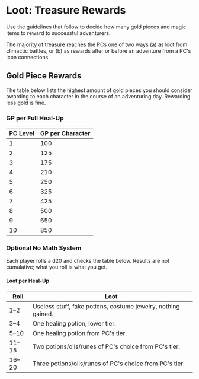 # Loot: Treasure Rewards

Use the guidelines that follow to decide how many gold pieces and magic items to reward to successful adventurers.

The majority of treasure reaches the PCs one of two ways (a) as loot from climactic battles, or (b) as rewards after or before an adventure from a PC's icon connections.

## Gold Piece Rewards

The table below lists the highest amount of gold pieces you should consider awarding to each character in the course of an adventuring day. Rewarding less gold is fine.

### GP per Full Heal-Up

| **PC Level** | **GP per Character** |
| --- | --- |
| 1 | 100 |
| 2 | 125 |
| 3 | 175 |
| 4 | 210 |
| 5 | 250 |
| 6 | 325 |
| 7 | 425 |
| 8 | 500 |
| 9 | 650 |
| 10 | 850 |

### Optional No Math System

Each player rolls a d20 and checks the table below. Results are not cumulative; what you roll is what you get.

#### Loot per Heal-Up

| **Roll** | **Loot** |
| --- | --- |
| 1–2 | Useless stuff, fake potions, costume jewelry, nothing gained. |
| 3–4 | One healing potion, lower tier. |
| 5–10 | One healing potion from PC's tier. |
| 11–15 | Two potions/oils/runes of PC's choice from PC's tier. |
| 16–20 | Three potions/oils/runes of PC's choice from PC's tier. |
